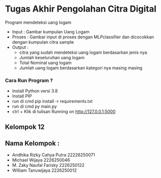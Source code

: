 # Tugas Akhir Pengolahan Citra Digital

Program mendeteksi uang logam 

- Input   : Gambar kumpulan Uang Logam
- Proses  : Gambar input di proses dengan MLPclassifier dan dicocokkan dengan kumpulan citra sample
- Output :
  - citra yang sudah mendeteksi uang logam berdasarkan jenis nya
  - Jumlah keseluruhan uang logam
  - Total Nominal uang logam
  - Jumlah uang logam berdasarkan kategori nya masing masing

### Cara Run Program ? 
- Install Python versi 3.8 
- Install PIP
- run di cmd pip install -r requirements.txt
- run di cmd py main.py
- ctrl + Klik di tulisan Running on http://127.0.0.1:5000

## Kelompok 12

## Nama Kelompok : 
- Andhika Rizky Cahya Putra 22226250071
- Michael Wijaya 2226250046
- M. Zaky Naufal Farisky 2226250122
- William Tanuwijaya 2226250012

